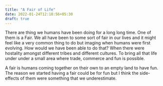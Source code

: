 ```yaml
---
title: "A Fair of Life"
date: 2022-01-24T12:18:56+05:30
draft: true
---
```


There are thing we humans have been doing for a long long time. One of them is a Fair. We all have been to some sort of fair in our lives and it might feel like a very common thing to do but imaging when humans were first evolving. How would we have been able to do that? When there were hostality amongst different tribes and different cultures. To bring all that life under under a small area where trade, commerce and fun is possible.

A fair is humans coming together on their own to an empty land to have fun. The reason we started having a fair could be for fun but I think the side-effects of them were something that we underestimate.